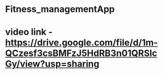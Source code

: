 # Fitness_managementApp
# video link -https://drive.google.com/file/d/1m-QCzesf3csBMFzJ5HdRB3n01QRSlcGy/view?usp=sharing
